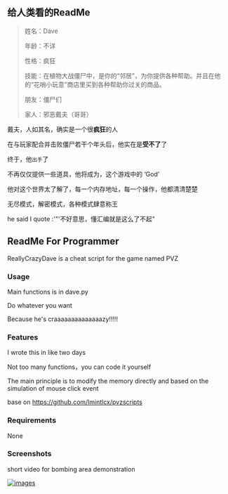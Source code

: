 ## 给人类看的ReadMe

>  姓名：Dave
>
>  年龄：不详
>
>  性格：疯狂
>
>  技能：在植物大战僵尸中，是你的“邻居”，为你提供各种帮助。并且在他的“花哨小玩意”商店里买到各种帮助你过关的商品。
>
>  朋友：僵尸们
>
>  家人：邪恶戴夫（哥哥）

戴夫，人如其名，确实是一个很**疯狂**的人

在与玩家配合并击败僵尸若干个年头后，他实在是**受不了**了

终于，他`出手`了

不再仅仅提供一些道具，他将成为，这个游戏中的 ‘God’

他对这个世界太了解了，每一个内存地址，每一个操作，他都清清楚楚

无尽模式，解密模式，各种模式肆意称王

he said I quote :'"'不好意思，懂汇编就是这么了不起"



## ReadMe For Programmer

ReallyCrazyDave is a cheat script for the game named PVZ



### Usage

Main functions is in dave.py 

Do whatever you want

Because he's craaaaaaaaaaaaaazy!!!!!

### Features

I wrote this in like two days

Not too many functions，you can code it yourself

The main principle is to modify the memory directly and based on the simulation of mouse click event

base on  https://github.com/lmintlcx/pvzscripts

### Requirements

 None

### Screenshots

short video for bombing area demonstration

[![images](https://i.ytimg.com/vi/QpMlSg6ZYVI/maxresdefault.jpg?sqp=-oaymwEZCNACELwBSFXyq4qpAwsIARUAAIhCGAFwAQ==&rs=AOn4CLANdDOgDnEtIIwD6K4v5Yq7XhXUrw)](https://www.youtube.com/watch?v=QpMlSg6ZYVI)




